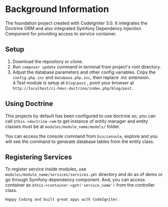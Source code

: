 # Background Information

The foundation project created with CodeIgniter 3.0. It integrates the Doctrine ORM and also integrated Symfony Dependency Injection Component for providing access to service container.

## Setup

1. Download the repository or clone.
2. Run `composer update` command in terminal from project's root directory.
3. Adjust the database parameters and other config variables. Copy the `config.php.inc` and `database.php.inc`, then replace .inc extension.
4.Test module is setup at `blog\post` , point your browser at `http://localhost/ci-hmvc-doctrine/index.php/blog/post`.

## Using Doctrine

This projects by default has been configured to use doctrine so, you can call `$this->doctrine->em` to get instance of entity manager and entity classes must be at `modules/module_name/models/` folder.

You can access the console command from `bin/console`, explore and you will see the command to generate database tables from the entity class.

## Registering Services

To register service inside modules, use `modules/module_name/services/services.yml` directory and do as of demo or go through Symfony dependency component.
And, you can access container as `$this->container->get('service_name')` from the controller class.


`Happy Coding and built great apps with CodeIgniter.`
